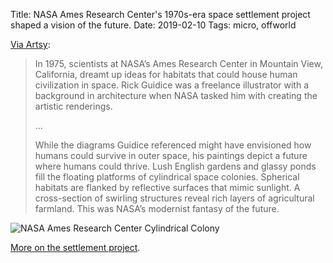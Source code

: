 Title: NASA Ames Research Center's 1970s-era space settlement project shaped a vision of the future.
Date: 2019-02-10
Tags: micro, offworld

[Via Artsy](https://www.artsy.net/article/artsy-editorial-nasa-art-shape-vision-future): 

> In 1975, scientists at NASA’s Ames Research Center in Mountain View, California, dreamt up ideas for habitats that could house human civilization in space. Rick Guidice was a freelance illustrator with a background in architecture when NASA tasked him with creating the artistic renderings. 
> 
>  ...
> 
> While the diagrams Guidice referenced might have envisioned how humans could survive in outer space, his paintings depict a future where humans could thrive. Lush English gardens and glassy ponds fill the floating platforms of cylindrical space colonies. Spherical habitats are flanked by reflective surfaces that mimic sunlight. A cross-section of swirling structures reveal rich layers of agricultural farmland. This was NASA’s modernist fantasy of the future.

![NASA Ames Research Center Cylindrical Colony](/media/images/nasa-ames-guidice-cylindrical_colony.jpg)

[More on the settlement project](https://settlement.arc.nasa.gov/index.html).
